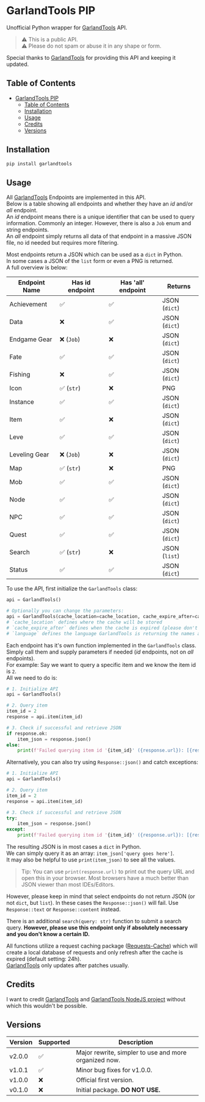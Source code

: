 # GarlandTools PIP

Unofficial Python wrapper for [GarlandTools] API.  

> ⚠️ This is a public API.  
> ⚠️ Please do not spam or abuse it in any shape or form.

Special thanks to [GarlandTools] for providing this API and keeping it updated.

## Table of Contents

- [GarlandTools PIP](#garlandtools-pip)
  - [Table of Contents](#table-of-contents)
  - [Installation](#installation)
  - [Usage](#usage)
  - [Credits](#credits)
  - [Versions](#versions)

## Installation

```bash
pip install garlandtools
```

## Usage

All [GarlandTools] Endpoints are implemented in this API.  
Below is a table showing all endpoints and whether they have an _id_ and/or _all_ endpoint.  
An _id_ endpoint means there is a unique identifier that can be used to query information.
Commonly an integer. However, there is also a `Job` enum and string endpoints.  
An _all_ endpoint simply returns all data of that endpoint in a massive JSON file, no id needed but requires more filtering.

Most endpoints return a JSON which can be used as a `dict` in Python.  
In some cases a JSON of the `list` form or even a PNG is returned.  
A full overview is below:

| Endpoint Name | Has id endpoint | Has 'all' endpoint | Returns       |
| ------------- | --------------- | ------------------ | ------------- |
| Achievement   | ✅               | ✅                  | JSON (`dict`) |
| Data          | ❌               | ✅                  | JSON (`dict`) |
| Endgame Gear  | ❌ (`Job`)       | ❌                  | JSON (`dict`) |
| Fate          | ✅               | ✅                  | JSON (`dict`) |
| Fishing       | ❌               | ✅                  | JSON (`dict`) |
| Icon          | ✅ (`str`)       | ❌                  | PNG           |
| Instance      | ✅               | ✅                  | JSON (`dict`) |
| Item          | ✅               | ❌                  | JSON (`dict`) |
| Leve          | ✅               | ✅                  | JSON (`dict`) |
| Leveling Gear | ❌ (`Job`)       | ❌                  | JSON (`dict`) |
| Map           | ✅ (`str`)       | ❌                  | PNG           |
| Mob           | ✅               | ✅                  | JSON (`dict`) |
| Node          | ✅               | ✅                  | JSON (`dict`) |
| NPC           | ✅               | ✅                  | JSON (`dict`) |
| Quest         | ✅               | ✅                  | JSON (`dict`) |
| Search        | ✅ (`str`)       | ❌                  | JSON (`list`) |
| Status        | ✅               | ✅                  | JSON (`dict`) |

To use the API, first initialize the `GarlandTools` class:

```python
api = GarlandTools()

# Optionally you can change the parameters:
api = GarlandTools(cache_location=cache_location, cache_expire_after=cache_expire_after, language=language)
# `cache_location` defines where the cache will be stored
# `cache_expire_after` defines when the cache is expired (please don't disable `0` this or set it to some short amount of time. Item data is usually only updated on patches!)
# `language` defines the language GarlandTools is returning the names and descriptions in
```

Each endpoint has it's own function implemented in the `GarlandTools` class.  
Simply call them and supply parameters if needed (_id_ endpoints, not on _all_ endpoints).  
For example: Say we want to query a specific item and we know the item id is `2`.  
All we need to do is:

```python
# 1. Initialize API
api = GarlandTools()

# 2. Query item
item_id = 2
response = api.item(item_id)

# 3. Check if successful and retrieve JSON
if response.ok:
    item_json = response.json()
else:
    print(f'Failed querying item id '{item_id}' ({response.url}): [{response.status_code}] {response.reason}')
```

Alternatively, you can also try using `Response::json()` and catch exceptions:

```python
# 1. Initialize API
api = GarlandTools()

# 2. Query item
item_id = 2
response = api.item(item_id)

# 3. Check if successful and retrieve JSON
try:
    item_json = response.json()
except:
    print(f'Failed querying item id '{item_id}' ({response.url}): [{response.status_code}] {response.reason}')
```

The resulting JSON is in most cases a `dict` in Python.  
We can simply query it as an array: `item_json['query goes here']`.  
It may also be helpful to use `print(item_json)` to see all the values.  

> Tip: You can use `print(response.url)` to print out the query URL and open this in your browser.
> Most browsers have a much better than JSON viewer than most IDEs/Editors.

However, please keep in mind that select endpoints do not return JSON (or not `dict`, but `list`).
In these cases the `Response::json()` will fail. Use `Response::text` or `Response::content` instead.

There is an additional `search(query: str)` function to submit a search query.
**However, please use this endpoint only if absolutely necessary and you don't know a certain ID.**

All functions utilize a request caching package ([Requests-Cache]) which will create a local database of requests and only refresh after the cache is expired (default setting: 24h).  
[GarlandTools] only updates after patches usually.

## Credits

I want to credit [GarlandTools] and [GarlandTools NodeJS project](https://github.com/karashiiro/garlandtools-api) without which this wouldn't be possible.

[GarlandTools]: garlandtools.org/
[Requests-Cache]: https://pypi.org/project/requests-cache/

## Versions

| Version | Supported | Description                                           |
| ------- | --------- | ----------------------------------------------------- |
| v2.0.0  | ✅         | Major rewrite, simpler to use and more organized now. |
| v1.0.1  | ✅         | Minor bug fixes for v1.0.0.                           |
| v1.0.0  | ❌         | Official first version.                               |
| v0.1.0  | ❌         | Initial package. **DO NOT USE.**                      |
